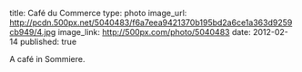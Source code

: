 title: Café du Commerce
type: photo
image_url: http://pcdn.500px.net/5040483/f6a7eea9421370b195bd2a6ce1a363d9259cb949/4.jpg
image_link: http://500px.com/photo/5040483
date: 2012-02-14
published: true

A café in Sommiere.